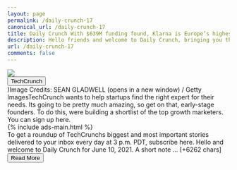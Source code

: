 ```yaml
---
layout: page
permalink: /daily-crunch-17
canonical_url: /daily-crunch-17
title: Daily Crunch With $639M funding found, Klarna is Europe’s highest-valued private fintech
description: Hello friends and welcome to Daily Crunch, bringing you the most important startup, tech and venture capital news in a single package.
url: /daily-crunch-17
comments: false
---
```


<div class="row">
<div class="col-12">
<img src="https://techcrunch.com/wp-content/uploads/2020/12/Klarna_HQ_entrance.jpg?w=600">
</div>
</div>
<div class="row">
<div class="col-12 mt-2">
<button type="button" class="btn btn-outline-info">TechCrunch</button>
</div>
</div>
<div class="row">
<div class="col-12">
<div>)Image Credits: SEAN GLADWELL (opens in a new window) / Getty ImagesTechCrunch wants to help startups find the right expert for their needs. Its going to be pretty much amazing, so get on that, early-stage founders. To do this, were building a shortlist of the top growth marketers. You can sign up here.</div>
</div>
</div>
<div class="row">
<div class="col-12">


<div class="row">
  {% include ads-main.html %}
</div>

<div>To get a roundup of TechCrunchs biggest and most important stories delivered to your inbox every day at 3 p.m. PDT, subscribe here.
Hello and welcome to Daily Crunch for June 10, 2021. A short note … [+6262 chars]</div>
</div>
</div>
<div class="row">
<div class="col-12 text-center">
<a href="http://techcrunch.com/2021/06/10/daily-crunch-17/">
<button type="button" class="btn btn-info">Read More</button>
</a>
</div>
</div>
